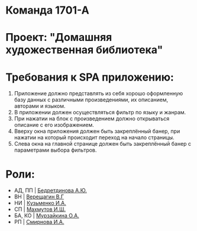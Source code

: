 # Команда 1701-А
# Проект: "Домашняя художественная библиотека"

# Требования к SPA приложению: 
1. Приложение должно представлять из себя хорошо оформленную базу данных с различными произведениями, их описанием, авторами и языком.
2. В приложении должен осуществляться фильтр по языку и жанрам. 
3. При нажатии на блок с произведением должно открываться описание с его изображением. 
4. Вверху окна приложения должен быть закреплённый банер, при нажатии на который происходит переход на начало страницы. 
5. Слева окна на главной странице должен быть закреплённый банер с параметрами выбора фильтров. 

# Роли:
* АД, ПП | [Бедретдинова А.Ю.](https://stankin.github.io/inet-2017/idm-17-01/Bedretdinova/index.html)
* ВН     | [Верещагин В.Г](https://stankin.github.io/inet-2017/idm-17-01/Vereshchagin/index.html)
* НИ     | [Кузьменко И.А.](https://stankin.github.io/inet-2017/idm-17-01/Kuzmenko/index.html)
* СП     | [Махмутов И.Ш.](https://stankin.github.io/inet-2017/idm-17-01/Mahmutov/HTML/index.html)
* БА, КО | [Мурзайкина О.А.](https://stankin.github.io/inet-2017/idm-17-01/Murzaykina/index.html)
* РП     | [Смирнова И.А.](https://stankin.github.io/inet-2017/idm-17-01/Smirnova/index.html)
